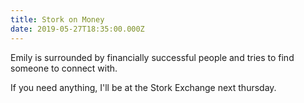 ```yaml
---
title: Stork on Money
date: 2019-05-27T18:35:00.000Z
---
```


Emily is surrounded by financially successful people and tries to find someone to connect with.

<section class="hidden" aria-description="Hidden text" tabindex="0">
If you need anything, I'll be at the Stork Exchange next thursday.
</section>
